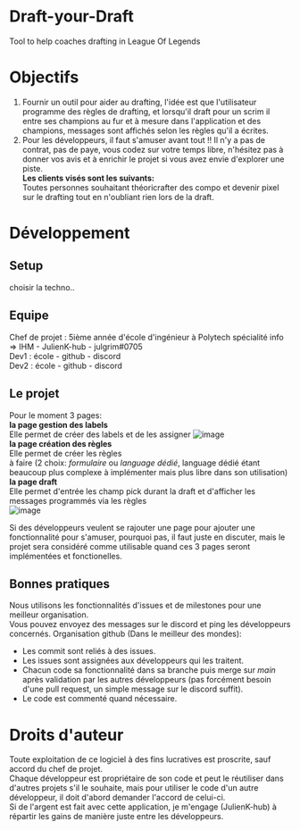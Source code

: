 # Draft-your-Draft
Tool to help coaches drafting in League Of Legends  
# Objectifs
1. Fournir un outil pour aider au drafting, l'idée est que l'utilisateur programme des règles de drafting, et lorsqu'il draft pour un scrim il entre ses champions au fur et à mesure dans l'application et des champions, messages sont affichés selon les règles qu'il a écrites.  
2. Pour les développeurs, il faut s'amuser avant tout !! Il n'y a pas de contrat, pas de paye, vous codez sur votre temps libre, n'hésitez pas à donner vos avis et à enrichir le projet si vous avez envie d'explorer une piste.  
**Les clients visés sont les suivants:**  
Toutes personnes souhaitant théoricrafter des compo et devenir pixel sur le drafting tout en n'oubliant rien lors de la draft.
# Développement
## Setup
choisir la techno..  
## Equipe
Chef de projet : 5ième année d'école d'ingénieur à Polytech spécialité info => IHM - JulienK-hub - julgrim#0705  
Dev1 : école - github - discord  
Dev2 : école - github - discord  
## Le projet
Pour le moment 3 pages:  
**la page gestion des labels**  
Elle permet de créer des labels et de les assigner
![image](https://user-images.githubusercontent.com/54982321/160364609-f5d0cfcd-ea73-4cdb-aac4-27444a783fc9.png)  
**la page création des règles**  
Elle permet de créer les règles  
à faire (2 choix: *formulaire* ou *language dédié*, language dédié étant beaucoup plus complexe à implémenter mais plus libre dans son utilisation)  
**la page draft**  
Elle permet d'entrée les champ pick durant la draft et d'afficher les messages programmés via les règles  
![image](https://user-images.githubusercontent.com/54982321/160367519-6ccd87f3-d4b1-49fd-b51d-2eb7e7246456.png) 
  
Si des développeurs veulent se rajouter une page pour ajouter une fonctionnalité pour s'amuser, pourquoi pas, il faut juste en discuter, mais le projet sera considéré comme utilisable quand ces 3 pages seront implémentées et fonctionelles.

## Bonnes pratiques
Nous utilisons les fonctionnalités d'issues et de milestones pour une meilleur organisation.  
Vous pouvez envoyez des messages sur le discord et ping les développeurs concernés.
Organisation github (Dans le meilleur des mondes):  
- Les commit sont reliés à des issues.  
- Les issues sont assignées aux développeurs qui les traitent.
- Chacun code sa fonctionnalité dans sa branche puis merge sur *main* après validation par les autres développeurs (pas forcément besoin d'une pull request, un simple message sur le discord suffit).
- Le code est commenté quand nécessaire.
# Droits d'auteur
Toute exploitation de ce logiciel à des fins lucratives est proscrite, sauf accord du chef de projet.  
Chaque développeur est propriétaire de son code et peut le réutiliser dans d'autres projets s'il le souhaite, mais pour utiliser le code d'un autre développeur, il doit d'abord demander l'accord de celui-ci.  
Si de l'argent est fait avec cette application, je m'engage (JulienK-hub) à répartir les gains de manière juste entre les développeurs.
